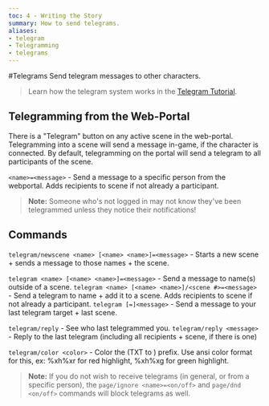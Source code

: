 ```yaml
---
toc: 4 - Writing the Story
summary: How to send telegrams.
aliases:
- telegram
- Telegramming
- telegrams
---
```

#Telegrams
Send telegram messages to other characters.

> Learn how the telegram system works in the [Telegram Tutorial](/help/telegram_tutorial).

## Telegramming from the Web-Portal
There is a "Telegram" button on any active scene in the web-portal. Telegramming into a scene will send a message in-game, if the character is connected. By default, telegramming on the portal will send a telegram to all participants of the scene.

`<name>=<message>` - Send a message to a specific person from the webportal. Adds recipients to scene if not already a participant.

>  **Note:** Someone who's not logged in may not know they've been telegrammed unless they notice their notifications!

## Commands
`telegram/newscene <name> [<name> <name>]=<message>` - Starts a new scene + sends a message to those names + the scene.

`telegram <name> [<name> <name>]=<message>` - Send a message to name(s) outside of a scene.
`telegram <name> [<name> <name>]/<scene #>=<message>` - Send a telegram to name + add it to a scene. Adds recipients to scene if not already a participant.
`telegram [=]<message>` - Send a message to your last telegram target + last scene.

`telegram/reply` - See who last telegrammed you.
`telegram/reply <message>` - Reply to the last telegram (including all recipients + scene, if there is one)

`telegram/color <color>` - Color the (TXT to <name>) prefix. Use ansi color format for this, ex: \%xh\%xr for red highlight, \%xh\%xg for green highlight.

>  **Note:** If you do not wish to receive telegrams (in general, or from a specific person), the `page/ignore <name>=<on/off>` and `page/dnd <on/off>` commands will block telegrams as well.
